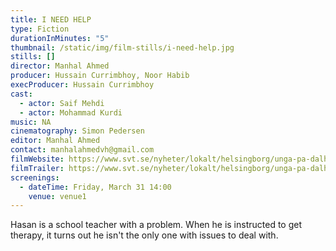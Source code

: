 ```yaml
---
title: I NEED HELP
type: Fiction
durationInMinutes: "5"
thumbnail: /static/img/film-stills/i-need-help.jpg
stills: []
director: Manhal Ahmed
producer: Hussain Currimbhoy, Noor Habib
execProducer: Hussain Currimbhoy
cast:
  - actor: Saif Mehdi
  - actor: Mohammad Kurdi
music: NA
cinematography: Simon Pedersen
editor: Manhal Ahmed
contact: manhalahmedvh@gmail.com
filmWebsite: https://www.svt.se/nyheter/lokalt/helsingborg/unga-pa-dalhem-har-gjort-film-den-kan-verka-forebyggande
filmTrailer: https://www.svt.se/nyheter/lokalt/helsingborg/unga-pa-dalhem-har-gjort-film-den-kan-verka-forebyggande
screenings:
  - dateTime: Friday, March 31 14:00
    venue: venue1
---
```

H﻿asan is a school teacher with a problem. When he is instructed to get therapy, it turns out he isn't the only one with issues to deal with.